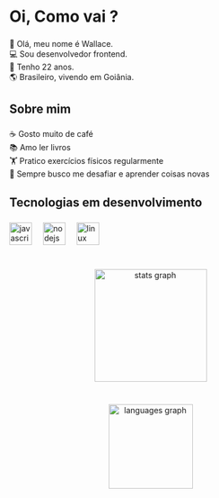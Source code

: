 <h1 align="left">Oi, Como vai ?</h1>

###

<p align="left">👋 Olá, meu nome é Wallace.<br>💻 Sou desenvolvedor frontend.<br>📅 Tenho 22 anos.<br>🌎 Brasileiro, vivendo em Goiânia.</p>

###

<h2 align="left">Sobre mim</h2>

###

<p align="left">☕ Gosto muito de café<br>📚 Amo ler livros<br>🏋️ Pratico exercícios físicos regularmente<br>🚀 Sempre busco me desafiar e aprender coisas novas</p>

###

<h2 align="left">Tecnologias em desenvolvimento</h2>

###

<div align="left">
  <img src="https://cdn.simpleicons.org/javascript/F7DF1E" height="40" alt="javascript logo"  />
  <img width="12" />
  <img src="https://cdn.simpleicons.org/nodedotjs/339933" height="40" alt="nodejs logo"  />
  <img width="12" />
  <img src="https://cdn.jsdelivr.net/gh/devicons/devicon/icons/linux/linux-original.svg" height="40" alt="linux logo"  />
</div>

###

<br clear="both">

<div align="center">
  <img src="https://github-readme-stats.vercel.app/api?username=WallaceBarrosDev&hide_title=false&hide_rank=false&show_icons=true&include_all_commits=false&count_private=false&disable_animations=false&theme=gruvbox&locale=pt-br&hide_border=true&order=1" height="200" alt="stats graph"  />
</div>

###

<br clear="both">

<div align="center">
  <img src="https://github-readme-stats.vercel.app/api/top-langs?username=WallaceBarrosDev&locale=pt-br&hide_title=true&layout=compact&card_width=320&langs_count=5&theme=gruvbox&hide_border=true&order=2" height="150" alt="languages graph"  />
</div>

###

